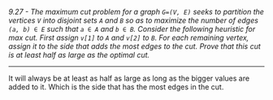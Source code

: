 *9.27 - The maximum cut problem for a graph `G=(V, E)` seeks to partition the vertices `V` into disjoint sets `A` and `B` so as to maximize the number of edges `(a, b) ∈ E` such that `a ∈ A` and `b ∈ B`. Consider the following heuristic for max cut. First assign `v[1]` to `A` and `v[2]` to `B`. For each remaining vertex, assign it to the side that adds the most edges to the cut. Prove that this cut is at least half as large as the optimal cut.*
***
It will always be at least as half as large as long as the bigger values are added to it. Which is the side that has the most edges in the cut.

